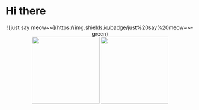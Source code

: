 # Hi there

<div align=center>
  ![just say meow~~](https://img.shields.io/badge/just%20say%20meow~~-green)
</div>

<div align="center">
  <img height="180em" src="https://github-readme-stats.vercel.app/api?username=vanlocvo&show_icons=true&count_private=true&rank_icon=github&include_all_commits=true&theme=github_dark&hide_border=true#gh-dark-mode-only"/>
  <img height="180em" src="https://github-readme-stats.vercel.app/api/top-langs/?username=vanlocvo&layout=compact&langs_count=7&theme=github_dark&hide_border=true"/>
</div>


